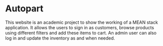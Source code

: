 ﻿# Autopart

This website is an academic project to show the working of a MEAN stack application. It allows the users to sign in as customers, browse products using different filters and add these items to cart. An admin user can also log in and update the inventory as and when needed.

